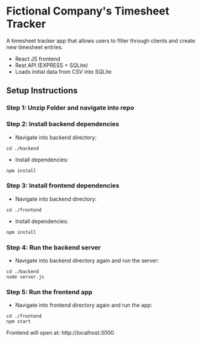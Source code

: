 # Fictional Company's Timesheet Tracker

A timesheet tracker app that allows users to filter through clients and create new timesheet entries.

- React JS frontend
- Rest API (EXPRESS + SQLite)
- Loads initial data from CSV into SQLite

## Setup Instructions
### Step 1: Unzip Folder and navigate into repo
### Step 2: Install backend dependencies
- Navigate into backend directory:
```
cd ./backend
```
- Install dependencies:
```
npm install
```
### Step 3: Install frontend dependencies
- Navigate into backend directory:
```
cd ./frontend
```
- Install dependencies:
```
npm install
```
### Step 4: Run the backend server
- Navigate into backend directory again and run the server:
```
cd ./backend
node server.js
```
### Step 5: Run the frontend app
- Navigate into frontend directory again and run the app:
```
cd ./frontend
npm start
```
Frontend will open at: http://localhost:3000
